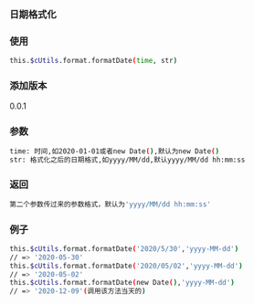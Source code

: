 ### 日期格式化

### 使用
```bash
this.$cUtils.format.formatDate(time, str)
```

### 添加版本
0.0.1

### 参数
```bash
time: 时间,如2020-01-01或者new Date(),默认为new Date()
str: 格式化之后的日期格式,如yyyy/MM/dd,默认yyyy/MM/dd hh:mm:ss
```

### 返回
```bash
第二个参数传过来的参数格式，默认为'yyyy/MM/dd hh:mm:ss'
```

### 例子
```bash
this.$cUtils.format.formatDate('2020/5/30','yyyy-MM-dd')
// => '2020-05-30'
this.$cUtils.format.formatDate('2020/05/02','yyyy-MM-dd')
// => '2020-05-02'
this.$cUtils.format.formatDate(new Date(),'yyyy-MM-dd')
// => '2020-12-09'(调用该方法当天的)
```
